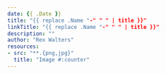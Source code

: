 ```yaml
---
date: {{ .Date }}
title: "{{ replace .Name "-" " " | title }}"
linkTitle: "{{ replace .Name "-" " " | title }}"
description: ""
author: "Rex Walters"
resources:
- src: "**.{png,jpg}"
  title: "Image #:counter"
---
```

